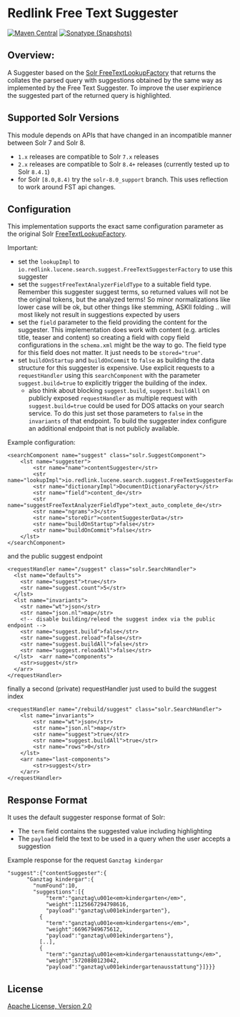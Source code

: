 # Redlink Free Text Suggester

[![Maven Central](https://img.shields.io/maven-central/v/io.redlink.solr/suggest-free-text.svg)](http://search.maven.org/#search%7Cga%7C1%7Cg%3A%22io.redlink.solr%22)
[![Sonatype (Snapshots)](https://img.shields.io/nexus/s/https/oss.sonatype.org/io.redlink.solr/suggest-free-text.svg)](https://oss.sonatype.org/#nexus-search;gav~io.redlink.solr~solr-suggest-free-text~~~)

## Overview:

A Suggester based on the [Solr FreeTextLookupFactory](https://lucene.apache.org/solr/guide/7_7/suggester.html#freetextlookupfactory) that returns the collates the parsed query with suggestions obtained by the same way as implemented by the Free Text Suggester. To improve the user expirience the suggested part of the returned query is highlighted.

## Supported Solr Versions

This module depends on APIs that have changed in an incompatible manner between Solr 7 and Solr 8.

* `1.x` releases are compatible to Solr `7.x` releases
* `2.x` releases are compatible to Solr `8.4+` releases (currently tested up to Solr `8.4.1`)
* for Solr `[8.0,8.4)` try the `solr-8.0_support` branch. This uses reflection to work around FST api changes.

## Configuration

This implementation supports the exact same configuration parameter as the original Solr [FreeTextLookupFactory](https://lucene.apache.org/solr/guide/7_7/suggester.html#freetextlookupfactory).

Important:

* set the `lookupImpl` to `io.redlink.lucene.search.suggest.FreeTextSuggesterFactory` to use this suggester
* set the `suggestFreeTextAnalyzerFieldType` to a suitable field type. Remember this suggester suggest terms, so returned values will not be the original tokens, but the analyzed terms! So minor normalizations like lower case will be ok, but other things like stemming, ASKII folding .. will most likely not result in suggestions expected by users
* set the `field` parameter to the field providing the content for the suggester. This implementation does work with content (e.g. articles title, teaser and content) so creating a field with copy field configurations in the `schema.xml` might be the way to go. The field type for this field does not matter. It just needs to be `stored="true"`.
* set `buildOnStartup` and `buildOnCommit` to `false` as building the data structure for this suggester is expensive. Use explicit requests to a `requestHandler` using this `searchComponent` with the parameter `suggest.build=true` to explicitly trigger the building of the index.
    * also think about blocking `suggest.build`, `suggest.buildAll` on publicly exposed `requestHandler` as multiple request with `suggest.build=true` could be used for DOS attacks on your search service. To do this just set those parameters to `false` in the `invariants` of that endpoint. To build the suggester index configure an additional endpoint that is not publicly available.

Example configuration:

```
<searchComponent name="suggest" class="solr.SuggestComponent">
    <lst name="suggester">
        <str name="name">contentSuggester</str>
        <str name="lookupImpl">io.redlink.lucene.search.suggest.FreeTextSuggesterFactory</str>
        <str name="dictionaryImpl">DocumentDictionaryFactory</str>
        <str name="field">content_de</str>
        <str name="suggestFreeTextAnalyzerFieldType">text_auto_complete_de</str>
        <str name="ngrams">3</str>
        <str name="storeDir">contentSuggesterData</str>
        <str name="buildOnStartup">false</str>
        <str name="buildOnCommit">false</str>
    </lst>
</searchComponent>
```

and the public suggest endpoint

```
<requestHandler name="/suggest" class="solr.SearchHandler">
  <lst name="defaults">
    <str name="suggest">true</str>
    <str name="suggest.count">5</str>
  </lst>
  <lst name="invariants">
    <str name="wt">json</str>
    <str name="json.nl">map</str>
    <!-- disable building/releod the suggest index via the public endpoint -->
    <str name="suggest.build">false</str>
    <str name="suggest.reload">false</str>
    <str name="suggest.buildAll">false</str>
    <str name="suggest.reloadAll">false</str>
  </lst>  <arr name="components">
    <str>suggest</str>
  </arr>
</requestHandler>

```

finally a second (private) requestHandler just used to build the suggest index


```
<requestHandler name="/rebuild/suggest" class="solr.SearchHandler">
    <lst name="invariants">
        <str name="wt">json</str>
        <str name="json.nl">map</str>
        <str name="suggest">true</str>
        <str name="suggest.buildAll">true</str>
        <str name="rows">0</str>
    </lst>
    <arr name="last-components">
        <str>suggest</str>
    </arr>
</requestHandler>
```


## Response Format

It uses the default suggester response format of Solr:

* The `term` field contains the suggested value including highlighting
* The `payload` field the text to be used in a query when the user accepts a suggestion

Example response for the request `Ganztag kindergar`

```
"suggest":{"contentSuggester":{
      "Ganztag kindergar":{
        "numFound":10,
        "suggestions":[{
            "term":"ganztag\u001e<em>kindergarten</em>",
            "weight":1125667294798616,
            "payload":"ganztag\u001ekindergarten"},
          {
            "term":"ganztag\u001e<em>kindergartens</em>",
            "weight":66967949675612,
            "payload":"ganztag\u001ekindergartens"},
          [..],
          {
            "term":"ganztag\u001e<em>kindergartenausstattung</em>",
            "weight":5720880123042,
            "payload":"ganztag\u001ekindergartenausstattung"}]}}}

```

 ## License
 
 [Apache License, Version 2.0](https://www.apache.org/licenses/LICENSE-2.0)
 
